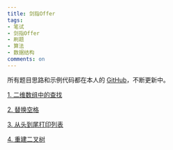 ```yaml
---
title: 剑指Offer
tags:
- 笔试
- 剑指Offer
- 刷题
- 算法
- 数据结构
comments: on
---
```


所有题目思路和示例代码都在本人的 [GitHub](https://github.com/sxnys/learning_for_future/tree/master/D%26A/SwordOffer)，不断更新中。

[1. 二维数组中的查找](https://github.com/sxnys/learning_for_future/blob/master/D%26A/SwordOffer/1_%E4%BA%8C%E7%BB%B4%E6%95%B0%E7%BB%84%E4%B8%AD%E7%9A%84%E6%9F%A5%E6%89%BE.md)

[2. 替换空格](https://github.com/sxnys/learning_for_future/blob/master/D%26A/SwordOffer/2_%E6%9B%BF%E6%8D%A2%E7%A9%BA%E6%A0%BC.md)

[3. 从头到尾打印列表](https://github.com/sxnys/learning_for_future/blob/master/D%26A/SwordOffer/3_%E4%BB%8E%E5%A4%B4%E5%88%B0%E5%B0%BE%E6%89%93%E5%8D%B0%E5%88%97%E8%A1%A8.md)

[4. 重建二叉树](https://github.com/sxnys/learning_for_future/blob/master/D%26A/SwordOffer/4_%E9%87%8D%E5%BB%BA%E4%BA%8C%E5%8F%89%E6%A0%91.md)

